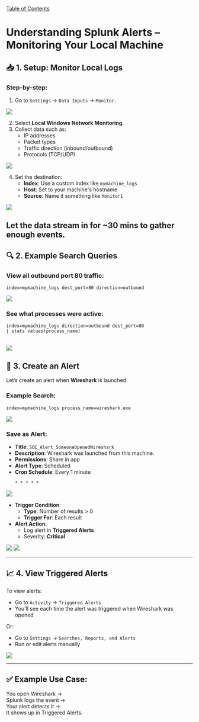 [Table of Contents](https://github.com/drajaram614/SPLUNK/blob/main/README.md)

# Understanding Splunk Alerts – Monitoring Your Local Machine

## 📥 1. **Setup: Monitor Local Logs**

### Step-by-step:

1. Go to `Settings` → `Data Inputs` → `Monitor`.

![ ](img/103.png)

2. Select **Local Windows Network Monitoring**.
3. Collect data such as:
   - IP addresses
   - Packet types
   - Traffic direction (inbound/outbound)
   - Protocols (TCP/UDP)

![ ](img/104.png)

4. Set the destination:
   - **Index**: Use a custom index like `mymachine_logs`
   - **Host**: Set to your machine's hostname
   - **Source**: Name it something like `Monitor1`

![ ](img/105.png)

Let the data stream in for ~30 mins to gather enough events.
---

## 🔍 2. **Example Search Queries**

### View all outbound port 80 traffic:
```spl
index=mymachine_logs dest_port=80 direction=outbound
```

![ ](img/106.png)

### See what processes were active:
```spl
index=mymachine_logs direction=outbound dest_port=80
| stats values(process_name)
```
![ ](img/107.png)
---

## 🚨 3. **Create an Alert**

Let’s create an alert when **Wireshark** is launched.

### Example Search:
```spl
index=mymachine_logs process_name=wireshark.exe
```
![ ](img/108.png)

### Save as Alert:
- **Title**: `SOC_Alert_SomeoneOpenedWireshark`
- **Description**: Wireshark was launched from this machine.
- **Permissions**: Share in app
- **Alert Type**: Scheduled
- **Cron Schedule**: Every 1 minute  
  ```
  * * * * *
  ```
![ ](img/109.png)

- **Trigger Condition**:  
  - **Type**: Number of results > 0  
  - **Trigger For**: Each result
- **Alert Action**:  
  - Log alert in **Triggered Alerts**
  - Severity: **Critical**

![ ](img/110.png) ![ ](img/111.png)

---

## 📈 4. **View Triggered Alerts**

To view alerts:
- Go to `Activity` → `Triggered Alerts`
- You’ll see each time the alert was triggered when Wireshark was opened

Or:
- Go to `Settings` → `Searches, Reports, and Alerts`
- Run or edit alerts manually

![ ](img/112.png)

---

## ✅ Example Use Case:

You open Wireshark →  
Splunk logs the event →  
Your alert detects it →  
It shows up in Triggered Alerts.
